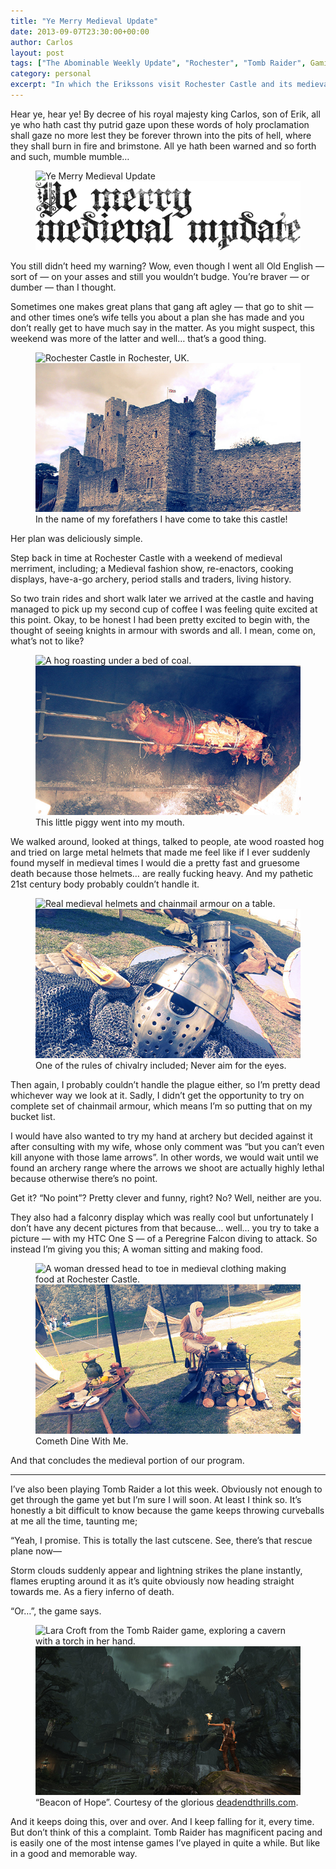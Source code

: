 ```yaml
---
title: "Ye Merry Medieval Update"
date: 2013-09-07T23:30:00+00:00
author: Carlos
layout: post
tags: ["The Abominable Weekly Update", "Rochester", "Tomb Raider", Gaming]
category: personal
excerpt: "In which the Erikssons visit Rochester Castle and its medieval re-enactment."
---
```

Hear ye, hear ye! By decree of his royal majesty king Carlos, son of Erik, all ye who hath cast thy putrid gaze upon these words of holy proclamation shall gaze no more lest they be forever thrown into the pits of hell, where they shall burn in fire and brimstone. All ye hath been warned and so forth and such, mumble mumble…

<figure>
    <img class="js-lazy-load" data-original="/assets/posts/2013/09/ye-merry-medieval-update-title-card.png" alt="Ye Merry Medieval Update">
  <noscript>
    <img src="/assets/posts/2013/09/ye-merry-medieval-update-title-card.png" alt="Ye Merry Medieval Update">
  </noscript>
</figure>

You still didn’t heed my warning? Wow, even though I went all Old English — sort of — on your asses and still you wouldn’t budge. You’re braver — or dumber — than I thought.

Sometimes one makes great plans that gang aft agley — that go to shit — and other times one’s wife tells you about a plan she has made and you don’t really get to have much say in the matter. As you might suspect, this weekend was more of the latter and well… that’s a good thing.

<figure>
    <img class="js-lazy-load" data-original="/assets/posts/2013/09/rochester-castle.jpg" alt="Rochester Castle in Rochester, UK.">
  <noscript>
    <img src="/assets/posts/2013/09/rochester-castle.jpg" alt="Rochester Castle in Rochester, UK.">
  </noscript>
  <figcaption>In the name of my forefathers I have come to take this castle!</figcaption>
</figure>

Her plan was deliciously simple.

Step back in time at Rochester Castle with a weekend of medieval merriment, including; a Medieval fashion show, re-enactors, cooking displays, have-a-go archery, period stalls and traders, living history.

So two train rides and short walk later we arrived at the castle and having managed to pick up my second cup of coffee I was feeling quite excited at this point. Okay, to be honest I had been pretty excited to begin with, the thought of seeing knights in armour with swords and all. I mean, come on, what’s not to like?

<figure>
    <img class="js-lazy-load" data-original="/assets/posts/2013/09/roast-hog.jpg" alt="A hog roasting under a bed of coal.">
  <noscript>
    <img src="/assets/posts/2013/09/roast-hog.jpg" alt="A hog roasting under a bed of coal.">
  </noscript>
  <figcaption>This little piggy went into my mouth.</figcaption>
</figure>

We walked around, looked at things, talked to people, ate wood roasted hog and tried on large metal helmets that made me feel like if I ever suddenly found myself in medieval times I would die a pretty fast and gruesome death because those helmets… are really fucking heavy. And my pathetic 21st century body probably couldn’t handle it.

<figure>
    <img class="js-lazy-load" data-original="/assets/posts/2013/09/helmets-r-us.jpg" alt="Real medieval helmets and chainmail armour on a table.">
  <noscript>
    <img src="/assets/posts/2013/09/helmets-r-us.jpg" alt="Real medieval helmets and chainmail armour on a table.">
  </noscript>
  <figcaption>One of the rules of chivalry included; Never aim for the eyes.</figcaption>
</figure>

Then again, I probably couldn’t handle the plague either, so I’m pretty dead whichever way we look at it. Sadly, I didn’t get the opportunity to try on complete set of chainmail armour, which means I’m so putting that on my bucket list.

I would have also wanted to try my hand at archery but decided against it after consulting with my wife, whose only comment was “but you can’t even kill anyone with those lame arrows”. In other words, we would wait until we found an archery range where the arrows we shoot are actually highly lethal because otherwise there’s no point.

Get it? “No point”? Pretty clever and funny, right? No? Well, neither are you.

They also had a falconry display which was really cool but unfortunately I don’t have any decent pictures from that because… well… you try to take a picture — with my HTC One S — of a Peregrine Falcon diving to attack. So instead I’m giving you this; A woman sitting and making food.

<figure>
    <img class="js-lazy-load" data-original="/assets/posts/2013/09/come-dine-with-me-viking-edition.jpg" alt="A woman dressed head to toe in medieval clothing making food at Rochester Castle.">
  <noscript>
    <img src="/assets/posts/2013/09/come-dine-with-me-viking-edition.jpg" alt="A woman dressed head to toe in medieval clothing making food at Rochester Castle.">
  </noscript>
  <figcaption>Cometh Dine With Me.</figcaption>
</figure>

And that concludes the medieval portion of our program.

***

I’ve also been playing Tomb Raider a lot this week. Obviously not enough to get through the game yet but I’m sure I will soon. At least I think so. It’s honestly a bit difficult to know because the game keeps throwing curveballs at me all the time, taunting me;

“Yeah, I promise. This is totally the last cutscene. See, there’s that rescue plane now—

Storm clouds suddenly appear and lightning strikes the plane instantly, flames erupting around it as it’s quite obviously now heading straight towards me. As a fiery inferno of death.

“Or…”, the game says.

<figure>
    <img class="js-lazy-load" data-original="/assets/posts/2013/09/tomb-raider-.jpg" alt="Lara Croft from the Tomb Raider game, exploring a cavern with a torch in her hand.">
  <noscript>
    <img src="/assets/posts/2013/09/tomb-raider-.jpg" alt="Lara Croft from the Tomb Raider game, exploring a cavern with a torch in her hand.">
  </noscript>
  <figcaption>“Beacon of Hope”. Courtesy of the glorious <a href="http://deadendthrills.com/">deadendthrills.com</a>.</figcaption>
</figure>

And it keeps doing this, over and over. And I keep falling for it, every time. But don’t think of this a complaint. Tomb Raider has magnificent pacing and is easily one of the most intense games I’ve played in quite a while. But like in a good and memorable way.